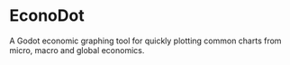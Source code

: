 # EconoDot
A Godot economic graphing tool for quickly plotting common charts from micro, macro and global economics.
